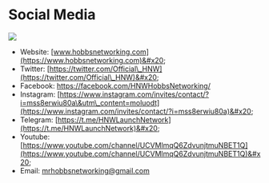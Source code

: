 # Social Media

![](<../.gitbook/assets/social media\_small.jpg>)

* Website: [www.hobbsnetworking.com](https://www.hobbsnetworking.com)&#x20;
* Twitter: [https://twitter.com/Official\_HNW](https://twitter.com/Official\_HNW)&#x20;
* Facebook: [https://facebook.com/HNWHobbsNetworking/ ](https://facebook.com/HNWHobbsNetworking/)
* Instagram: [https://www.instagram.com/invites/contact/?i=mss8erwiu80a\&utm\_content=moluodt](https://www.instagram.com/invites/contact/?i=mss8erwiu80a)&#x20;
* Telegram: [https://t.me/HNWLaunchNetwork](https://t.me/HNWLaunchNetwork)&#x20;
* Youtube: [https://www.youtube.com/channel/UCVMlmqQ6ZdvunjtmuNBET1Q](https://www.youtube.com/channel/UCVMlmqQ6ZdvunjtmuNBET1Q)&#x20;
* Email: [mrhobbsnetworking@gmail.com](mailto:mrhobbsnetworking@gmail.com)

